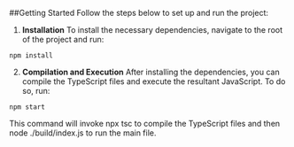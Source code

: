 ##Getting Started
Follow the steps below to set up and run the project:
1. **Installation**
To install the necessary dependencies, navigate to the root of the project and run:
```
npm install
```

2. **Compilation and Execution**
After installing the dependencies, you can compile the TypeScript files and execute the resultant JavaScript. To do so, run:
```
npm start
```

This command will invoke npx tsc to compile the TypeScript files and then node ./build/index.js to run the main file.